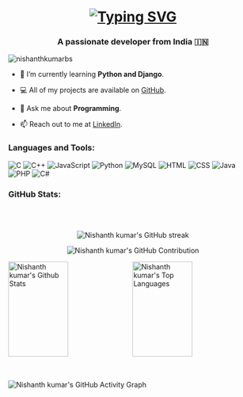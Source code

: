 <h1 align="center">
  <a href="https://git.io/typing-svg">
    <img src="https://readme-typing-svg.demolab.com?font=Fira+Code&size=40&pause=1000&center=true&vCenter=true&random=false&width=600&height=60&lines=Hi%2CThere%F0%9F%91%8B;I+am+Nishanth+Kumar+S ;" alt="Typing SVG" />
  </a>
</h1>
<h3 align="center">A passionate developer from India 🇮🇳 </h3>

<p align="left"> <img src="https://komarev.com/ghpvc/?username=nishanthkumarbs&label=Profile%20views&color=0e75b6&style=flat" alt="nishanthkumarbs" /> 

- 🌱 I’m currently learning **Python and Django**.
  
- 💻 All of my projects are available on [GitHub](https://github.com/nishanthkumarbs).

- 💬 Ask me about **Programming**.

- 📫 Reach out to me at [LinkedIn](https://www.linkedin.com/in/nishanth-kumar-bs).

<h3 align="left">Languages and Tools:</h3>


![C](https://img.shields.io/badge/c-%2300599C.svg?style=flat&logo=c&logoColor=white) ![C++](https://img.shields.io/badge/c++-%2300599C.svg?style=flat&logo=c%2B%2B&logoColor=white) ![JavaScript](https://img.shields.io/badge/javascript-%23323330.svg?style=flat&logo=javascript&logoColor=%23F7DF1E) ![Python](https://img.shields.io/badge/python-3670A0?style=flat&logo=python&logoColor=ffdd54) ![MySQL](https://img.shields.io/badge/mysql-%2300f.svg?style=flat&logo=mysql&logoColor=white) ![HTML](https://img.shields.io/badge/HTML5-E34F26?style=flat&logo=html5&logoColor=white) ![CSS](https://img.shields.io/badge/CSS3-1572B6?style=flate&logo=css3&logoColor=white) ![Java](https://img.shields.io/badge/Java-ED8B00?style=flate&logo=openjdk&logoColor=white) ![PHP](https://img.shields.io/badge/PHP-777BB4?style=flate&logo=php&logoColor=white) ![C#](https://img.shields.io/badge/C%23-239120?style=flate&logo=c-sharp&logoColor=white)

<h3 align="left">GitHub Stats:</h3>


<br/>

<br/>

<p align="center">
  <img src="https://github-readme-streak-stats.herokuapp.com/?user=nishanthkumarbs&theme=default&border=7F3FBF&background=FFFFFF" alt="Nishanth kumar's GitHub streak"/>
</p>

<p align="center">
  <img src="https://github-profile-summary-cards.vercel.app/api/cards/profile-details?username=nishanthkumarbs&theme=default&bg_color=FFFFFF&title_color=8A2BE2&text_color=8A2BE2icon_color=8A2BE2" alt="Nishanth kumar's GitHub Contribution"/>
</p>

<p align="left">
<a>
  <img alt="Nishanth kumar's Github Stats" src="https://denvercoder1-github-readme-stats.vercel.app/api?username=nishanthkumarbs&show_icons=true&count_private=true&theme=default&border_color=5DADE2&bg_color=FFFFFF&title_color=5DADE2&text_color=2874A6&icon_color=5DADE2" height="192px" width="49%"/>
  <img alt="Nishanth kumar's Top Languages" src="https://denvercoder1-github-readme-stats.vercel.app/api/top-langs/?username=nishanthkumarbs&langs_count=8&layout=compact&theme=default&border_color=5DADE2&bg_color=FFFFFF&title_color=5DADE2&text_color=2874A6&icon_color=5DADE2" height="192px" width="49%"/>
  <br/>
</a>

<p align="left">
<br/>

![Nishanth kumar's GitHub Activity Graph](https://github-readme-activity-graph.vercel.app/graph?username=nishanthkumarbs&custom_title=Nishanthkumar's%20GitHub%20Activity%20Graph&bg_color=FFFFFF&color=8A2BE2&line=8A2BE2&point=4682B4&area_color=FFFFFF&title_color=87CEEB&area=true)



